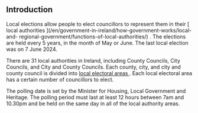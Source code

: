 ##  Introduction

Local elections allow people to elect councillors to represent them in their [
local authorities ](/en/government-in-ireland/how-government-works/local-and-
regional-government/functions-of-local-authorities/) . The elections are held
every 5 years, in the month of May or June. The last local election was on 7
June 2024.

There are 31 local authorities in Ireland, including County Councils, City
Councils, and City and County Councils. Each county, city, and city and county
council is divided into [ local electoral areas
](https://boundarycommittee.ie/) . Each local electoral area has a certain
number of councillors to elect.

The polling date is set by the Minister for Housing, Local Government and
Heritage. The polling period must last at least 12 hours between 7am and
10.30pm and be held on the same day in all of the local authority areas.
